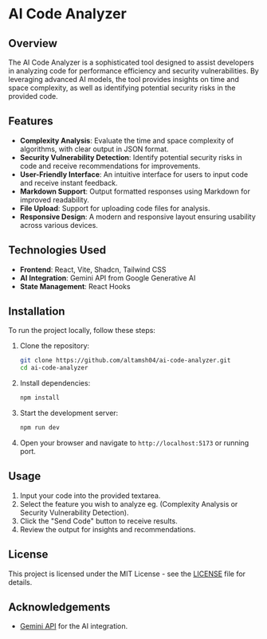 # AI Code Analyzer

## Overview

The AI Code Analyzer is a sophisticated tool designed to assist developers in analyzing code for performance efficiency and security vulnerabilities. By leveraging advanced AI models, the tool provides insights on time and space complexity, as well as identifying potential security risks in the provided code.

## Features

- **Complexity Analysis**: Evaluate the time and space complexity of algorithms, with clear output in JSON format.
- **Security Vulnerability Detection**: Identify potential security risks in code and receive recommendations for improvements.
- **User-Friendly Interface**: An intuitive interface for users to input code and receive instant feedback.
- **Markdown Support**: Output formatted responses using Markdown for improved readability.
- **File Upload**: Support for uploading code files for analysis.
- **Responsive Design**: A modern and responsive layout ensuring usability across various devices.

## Technologies Used

- **Frontend**: React, Vite, Shadcn, Tailwind CSS
- **AI Integration**: Gemini API from Google Generative AI
- **State Management**: React Hooks

## Installation

To run the project locally, follow these steps:

1. Clone the repository:
   ```bash
   git clone https://github.com/altamsh04/ai-code-analyzer.git
   cd ai-code-analyzer
   ```

2. Install dependencies:
   ```bash
   npm install
   ```

3. Start the development server:
   ```bash
   npm run dev
   ```

4. Open your browser and navigate to `http://localhost:5173` or running port.

## Usage

1. Input your code into the provided textarea.
2. Select the feature you wish to analyze eg. (Complexity Analysis or Security Vulnerability Detection).
3. Click the "Send Code" button to receive results.
4. Review the output for insights and recommendations.

## License

This project is licensed under the MIT License - see the [LICENSE](LICENSE) file for details.

## Acknowledgements

- [Gemini API](https://ai.google.dev/) for the AI integration.
